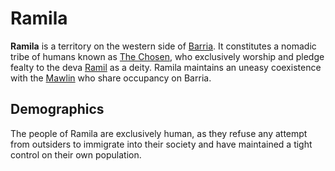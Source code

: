 # Ramila

**Ramila** is a territory on the western side of [Barria](../mote/esterfell/barria). It constitutes a nomadic tribe of humans known as [The Chosen](../organizations/the-chosen), who exclusively worship and pledge fealty to the deva [Ramil](../pantheon/ramil.md) as a deity. Ramila maintains an uneasy coexistence with the [Mawlin](mawlin.md) who share occupancy on Barria.

## Demographics

The people of Ramila are exclusively human, as they refuse any attempt from outsiders to immigrate into their society and have maintained a tight control on their own population.
